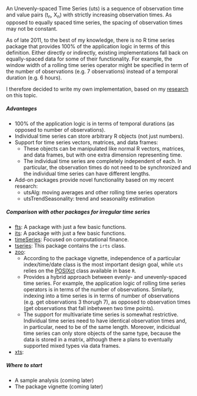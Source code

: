 An Unevenly-spaced Time Series (uts) is a sequence of observation time and value pairs (t<sub>n</sub>, X<sub>n</sub>) with strictly increasing observation times. As opposed to equally spaced time series, the spacing of observation times may not be constant.

As of late 2011, to the best of my knowledge, there is no R time series package that provides 100% of the application logic in terms of this definition. Either directly or indirectly, existing implementations fall back on equally-spaced data for some of their functionality. For example, the window width of a rolling time series operator might be specified in term of the number of observations (e.g. 7 observations) instead of a temporal duration (e.g. 6 hours).

I therefore decided to write my own implementation, based on my [research](http://www.eckner.com/research.html) on this topic.

##### Advantages

* 100% of the application logic is in terms of temporal durations (as opposed to number of observations).
* Individual time series can store arbitrary R objects (not just numbers).
* Support for time series vectors, matrices, and data frames:
  * These objects can be manipulated like normal R vectors, matrices, and data frames, but with one extra dimension representing time.
  * The individual time series are completely independent of each. In particular, the observation times do not need to be synchronized and the individual time series can have different lengths.
* Add-on packages provide novel functionality based on my recent research:
  * utsAlg: moving averages and other rolling time series operators
  * utsTrendSeasonality: trend and seasonality estimation

##### Comparison with other packages for irregular time series

* [fts](http://cran.r-project.org/web/packages/fts/index.html): A package with just a few basic functions.
* [its](http://cran.r-project.org/web/packages/its/index.html): A package with just a few basic functions.
* [timeSeries](http://cran.r-project.org/web/packages/timeSeries/index.html): Focused on computational finance.
* [tseries](http://cran.r-project.org/web/packages/tseries/index.html): This package contains the `irts` class.
* [zoo](http://cran.r-project.org/web/packages/zoo/index.html):
  * According to the package vignette, independence of a particular index/time/date class is the most important design goal, while `uts` relies on the [POSIXct](https://stat.ethz.ch/R-manual/R-devel/library/base/html/DateTimeClasses.html) class available in base `R`.
  * Provides a hybrid approach between evenly- and unevenly-spaced time series. For example, the application logic of rolling time series operators is in terms of the number of observations. Similarly, indexing into a time series is in terms of number of observations (e.g. get observations 3 thorugh 7), as opposed to observation times (get observations that fall inbetween two time points).
  * The support for multivariate time series is somewhat restrictive. Individual time series need to have identical observation times and, in particular, need to be of the same length. Moreover, indicidual time series can only store objects of the same type, because the data is stored in a matrix, although there a plans to eventually supported mixed types via data frames.
* [xts](http://cran.r-project.org/web/packages/xts/index.html):


##### Where to start

* A sample analysis (coming later)
* The package vignette (coming later)
